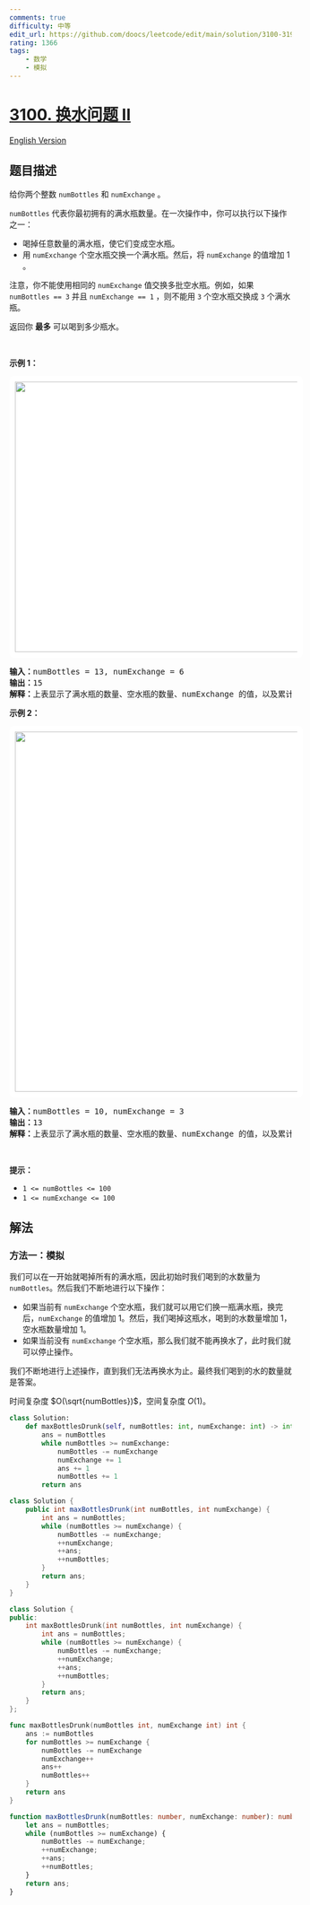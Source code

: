 ```yaml
---
comments: true
difficulty: 中等
edit_url: https://github.com/doocs/leetcode/edit/main/solution/3100-3199/3100.Water%20Bottles%20II/README.md
rating: 1366
tags:
    - 数学
    - 模拟
---
```


# [3100. 换水问题 II](https://leetcode.cn/problems/water-bottles-ii)

[English Version](/solution/3100-3199/3100.Water%20Bottles%20II/README_EN.md)

## 题目描述

<!-- 这里写题目描述 -->

<p>给你两个整数 <code>numBottles</code> 和 <code>numExchange</code> 。</p>

<p><code>numBottles</code> 代表你最初拥有的满水瓶数量。在一次操作中，你可以执行以下操作之一：</p>

<ul>
	<li>喝掉任意数量的满水瓶，使它们变成空水瓶。</li>
	<li>用 <code>numExchange</code> 个空水瓶交换一个满水瓶。然后，将 <code>numExchange</code> 的值增加 1 。</li>
</ul>

<p>注意，你不能使用相同的 <code>numExchange</code> 值交换多批空水瓶。例如，如果 <code>numBottles == 3</code> 并且 <code>numExchange == 1</code> ，则不能用 <code>3</code> 个空水瓶交换成 <code>3</code> 个满水瓶。</p>

<p>返回你 <strong>最多</strong> 可以喝到多少瓶水。</p>

<p>&nbsp;</p>

<p><strong class="example">示例 1：</strong></p>
<img alt="" src="https://fastly.jsdelivr.net/gh/doocs/leetcode@main/solution/3100-3199/3100.Water%20Bottles%20II/images/exampleone1.png" style="width: 948px; height: 482px; padding: 10px; background: #fff; border-radius: .5rem;" />
<pre>
<strong>输入：</strong>numBottles = 13, numExchange = 6
<strong>输出：</strong>15
<strong>解释：</strong>上表显示了满水瓶的数量、空水瓶的数量、numExchange 的值，以及累计喝掉的水瓶数量。
</pre>

<p><strong class="example">示例 2：</strong></p>
<img alt="" src="https://fastly.jsdelivr.net/gh/doocs/leetcode@main/solution/3100-3199/3100.Water%20Bottles%20II/images/example231.png" style="width: 990px; height: 642px; padding: 10px; background: #fff; border-radius: .5rem;" />
<pre>
<strong>输入：</strong>numBottles = 10, numExchange = 3
<strong>输出：</strong>13
<strong>解释：</strong>上表显示了满水瓶的数量、空水瓶的数量、numExchange 的值，以及累计喝掉的水瓶数量。</pre>

<p>&nbsp;</p>

<p><strong>提示：</strong></p>

<ul>
	<li><code>1 &lt;= numBottles &lt;= 100 </code></li>
	<li><code>1 &lt;= numExchange &lt;= 100</code></li>
</ul>

## 解法

### 方法一：模拟

我们可以在一开始就喝掉所有的满水瓶，因此初始时我们喝到的水数量为 `numBottles`。然后我们不断地进行以下操作：

-   如果当前有 `numExchange` 个空水瓶，我们就可以用它们换一瓶满水瓶，换完后，`numExchange` 的值增加 1。然后，我们喝掉这瓶水，喝到的水数量增加 $1$，空水瓶数量增加 $1$。
-   如果当前没有 `numExchange` 个空水瓶，那么我们就不能再换水了，此时我们就可以停止操作。

我们不断地进行上述操作，直到我们无法再换水为止。最终我们喝到的水的数量就是答案。

时间复杂度 $O(\sqrt{numBottles})$，空间复杂度 $O(1)$。

<!-- tabs:start -->

```python
class Solution:
    def maxBottlesDrunk(self, numBottles: int, numExchange: int) -> int:
        ans = numBottles
        while numBottles >= numExchange:
            numBottles -= numExchange
            numExchange += 1
            ans += 1
            numBottles += 1
        return ans
```

```java
class Solution {
    public int maxBottlesDrunk(int numBottles, int numExchange) {
        int ans = numBottles;
        while (numBottles >= numExchange) {
            numBottles -= numExchange;
            ++numExchange;
            ++ans;
            ++numBottles;
        }
        return ans;
    }
}
```

```cpp
class Solution {
public:
    int maxBottlesDrunk(int numBottles, int numExchange) {
        int ans = numBottles;
        while (numBottles >= numExchange) {
            numBottles -= numExchange;
            ++numExchange;
            ++ans;
            ++numBottles;
        }
        return ans;
    }
};
```

```go
func maxBottlesDrunk(numBottles int, numExchange int) int {
	ans := numBottles
	for numBottles >= numExchange {
		numBottles -= numExchange
		numExchange++
		ans++
		numBottles++
	}
	return ans
}
```

```ts
function maxBottlesDrunk(numBottles: number, numExchange: number): number {
    let ans = numBottles;
    while (numBottles >= numExchange) {
        numBottles -= numExchange;
        ++numExchange;
        ++ans;
        ++numBottles;
    }
    return ans;
}
```

<!-- tabs:end -->

<!-- end -->
